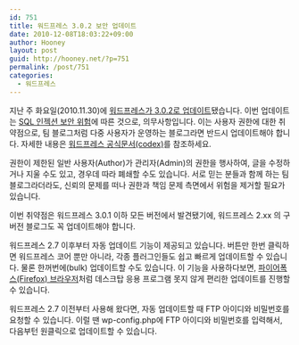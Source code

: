 ```yaml
---
id: 751
title: 워드프레스 3.0.2 보안 업데이트
date: 2010-12-08T18:03:22+09:00
author: Hooney
layout: post
guid: http://hooney.net/?p=751
permalink: /post/751
categories:
  - 워드프레스
---
```

지난 주 화요일(2010.11.30)에 [워드프레스가 3.0.2로 업데이트](http://wordpress.org/news/2010/11/wordpress-3-0-2/)됐습니다. 이번 업데이트는 [SQL 인젝션 보안 위험](http://isc.sans.edu/diary.html?storyid=10021)에 따른 것으로, 의무사항입니다. 이는 사용자 권한에 대한 취약점으로, 팀 블로그처럼 다중 사용자가 운영하는 블로그라면 반드시 업데이트해야 합니다. 자세한 내용은 [워드프레스 공식문서(codex)](http://codex.wordpress.org/Version_3.0.2)를 참조하세요.

권한이 제한된 일반 사용자(Author)가 관리자(Admin)의 권한을 행사하여, 글을 수정하거나 지울 수도 있고, 경우데 따라 폐쇄할 수도 있습니다. 서로 믿는 분들과 함께 하는 팀 블로그라더라도, 신뢰의 문제를 떠나 권한과 책임 문제 측면에서 위험을 제거할 필요가 있습니다.

이번 취약점은 워드프레스 3.0.1 이하 모든 버전에서 발견됐기에, 워드프레스 2.xx 의 구버전 블로그도 꼭 업데이트해야 합니다.

워드프레스 2.7 이후부터 자동 업데이트 기능이 제공되고 있습니다. 버튼만 한번 클릭하면 워드프레스 코어 뿐만 아니라, 각종 플러그인들도 쉽고 빠르게 업데이트할 수 있습니다. 물론 한꺼번에(bulk) 업데이트할 수도 있습니다. 이 기능을 사용하다보면, [파이어폭스(Firefox) 브라우저](http://www.mozilla.or.kr/ko/firefox/beta/)처럼 데스크탑 응용 프로그램 못지 않게 편리한 업데이트를 진행할 수 있습니다.

워드프레스 2.7 이전부터 사용해 왔다면, 자동 업데이트할 때 FTP 아이디와 비밀번호를 요청할 수 있습니다. 이럴 땐 wp-config.php에 FTP 아이디와 비밀번호를 입력해서, 다음부턴 원클릭으로 업데이트할 수 있습니다.